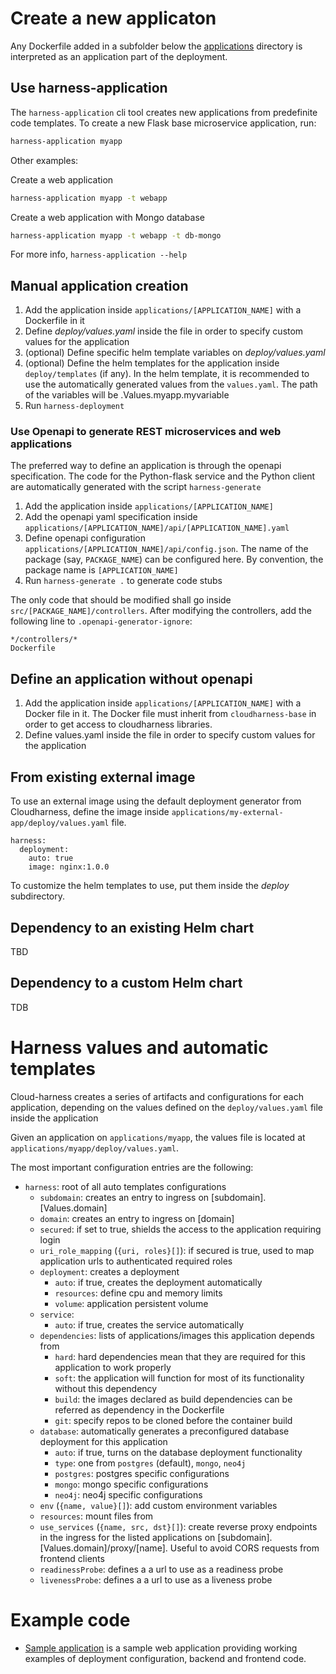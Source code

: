 # Create a new applicaton

Any Dockerfile added in a subfolder below the [applications](./applications) directory is interpreted as an application part of the deployment.

## Use harness-application

The `harness-application` cli tool creates new applications from predefinite code templates.
To create a new Flask base microservice application, run:

```bash
harness-application myapp
```

Other examples:

Create a web application
```bash
harness-application myapp -t webapp
```

Create a web application with Mongo database
```bash
harness-application myapp -t webapp -t db-mongo
```

For more info, `harness-application --help`

## Manual application creation

1. Add the application inside `applications/[APPLICATION_NAME]` with a Dockerfile in it
1. Define *deploy/values.yaml* inside the file in order to specify custom values for the application
1. (optional) Define specific helm template variables on *deploy/values.yaml*
1. (optional) Define the helm templates for the application inside `deploy/templates` (if any). In the helm template, it is recommended to use the automatically generated values from the `values.yaml`. The path of the variables will be .Values.myapp.myvariable
1. Run `harness-deployment`

### Use Openapi to generate REST microservices and web applications
The preferred way to define an application is through the openapi specification. The code for the Python-flask service 
and the Python client
are automatically generated with the script `harness-generate`

1. Add the application inside `applications/[APPLICATION_NAME]`
1. Add the openapi yaml specification inside `applications/[APPLICATION_NAME]/api/[APPLICATION_NAME].yaml`
1. Define openapi configuration `applications/[APPLICATION_NAME]/api/config.json`. The name of the package (say,
`PACKAGE_NAME`) can be configured here. By convention, the package name is `[APPLICATION_NAME]`
1. Run `harness-generate .` to generate code stubs

The only code that should be modified shall go inside `src/[PACKAGE_NAME]/controllers`.
After modifying the controllers, add the following line to `.openapi-generator-ignore`:

```
*/controllers/*
Dockerfile
```

## Define an application without openapi
1. Add the application inside `applications/[APPLICATION_NAME]` with a Docker file in it. The Docker file must inherit
from `cloudharness-base` in order to get access to cloudharness libraries.
1. Define values.yaml inside the file in order to specify custom values for the application


## From existing external image

To use an external image using the default deployment generator from Cloudharness, define the image inside `applications/my-external-app/deploy/values.yaml` file.
```
harness:
  deployment:
    auto: true
    image: nginx:1.0.0
```

To customize the helm templates to use, put them inside the *deploy* subdirectory.

## Dependency to an existing Helm chart

TBD

## Dependency to a custom Helm chart

TDB

# Harness values and automatic templates

Cloud-harness creates a series of artifacts and configurations for each application, depending
on the values defined on the `deploy/values.yaml` file inside the application

Given an application on `applications/myapp`, the values file is located at `applications/myapp/deploy/values.yaml`.

The most important configuration entries are the following:

- `harness`: root of all auto templates configurations
  - `subdomain`: creates an entry to ingress on [subdomain].[Values.domain]
  - `domain`: creates an entry to ingress on [domain]
  - `secured`: if set to true, shields the access to the application requiring login
  - `uri_role_mapping` (`{uri, roles}[]`): if secured is true, used to map application urls to authenticated required roles
  - `deployment`: creates a deployment
    - `auto`: if true, creates the deployment automatically
    - `resources`: define cpu and memory limits
    - `volume`: application persistent volume
  - `service`:
    - `auto`: if true, creates the service automatically
  - `dependencies`: lists of applications/images this application depends from
    - `hard`: hard dependencies mean that they are required for this application to work properly
    - `soft`: the application will function for most of its functionality without this dependency
    - `build`: the images declared as build dependencies can be referred as dependency in the Dockerfile 
    - `git`: specify repos to be cloned before the container build
  - `database`: automatically generates a preconfigured database deployment for this application
    - `auto`: if true, turns on the database deployment functionality
    - `type`: one from `postgres` (default), `mongo`, `neo4j`
    - `postgres`: postgres specific configurations
    - `mongo`: mongo specific configurations
    - `neo4j`: neo4j specific configurations
  - `env` (`{name, value}[]`): add custom environment variables 
  - `resources`: mount files from  
  - `use_services` (`{name, src, dst}[]`): create reverse proxy endpoints in the ingress for the listed applications on [subdomain].[Values.domain]/proxy/[name]. Useful to avoid CORS requests from frontend clients
  - `readinessProbe`: defines a a url to use as a readiness probe
  - `livenessProbe`: defines a a url to use as a liveness probe

# Example code
- [Sample application](../applications/samples) is a sample web application providing working examples of deployment configuration, backend and frontend code.
    

